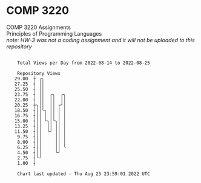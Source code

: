# COMP 3220
COMP 3220 Assignments  
Principles of Programming Languages  
*note: HW-3 was not a coding assignment and it will not be uploaded to this repository*  

```

    Total Views per Day from 2022-08-14 to 2022-08-25

    Repository Views
   29.00  ┼ ╭╮
   27.25  ┤ ││
   25.50  ┤ ││
   23.75  ┤ ││  ╭╮  ╭╮
   22.00  ┤ ││  ││  ││
   20.25  ┼╮││  ││ ╭╯│
   18.50  ┤││╰╮ ││ │ │
   16.75  ┤││ │ ││ │ │
   15.00  ┤││ ╰╮│╰╮│ │
   13.25  ┤││  ││ ││ │
   11.50  ┤││  ╰╯ ││ │
    9.75  ┤││     ││ │
    8.00  ┤││     ││ │
    6.25  ┤││     ││ ╰
    4.50  ┤││     ╰╯
    2.75  ┤╰╯
    1.00  ┤

    Chart last updated - Thu Aug 25 23:59:01 2022 UTC
    
```

